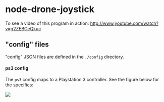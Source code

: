 node-drone-joystick
===================

To see a video of this program in action:
http://www.youtube.com/watch?v=g2ZEBCeQkuc

"config" files
--------------

"config" JSON files are defined in the `./config` directory.

#### ps3 config

The `ps3` config maps to a Playstation 3 controller. See the figure below for the
specifics:

![](http://f.cl.ly/items/1N2H1h2v461z1s293U1u/ps3.png)

